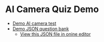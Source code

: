 # AI Camera Quiz Demo

- [Demo AI camera test](testing)
- [Demo JSON question bank](testing/questions_v1.json)
  - [View this JSON file in onine editor](https://jsoneditoronline.org/#left=url.https%3A%2F%2Fylpss-mslau.github.io%2Ftesting%2Fquestions_v1.json)
